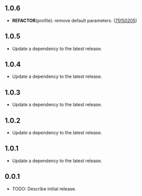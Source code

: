 ## 1.0.6

 - **REFACTOR**(profile): remove default parameters. ([75f50205](https://github.com/qcx/chimera/commit/75f502051d2f08226214509903870141292329ac))

## 1.0.5

 - Update a dependency to the latest release.

## 1.0.4

 - Update a dependency to the latest release.

## 1.0.3

 - Update a dependency to the latest release.

## 1.0.2

 - Update a dependency to the latest release.

## 1.0.1

 - Update a dependency to the latest release.

## 0.0.1

* TODO: Describe initial release.
